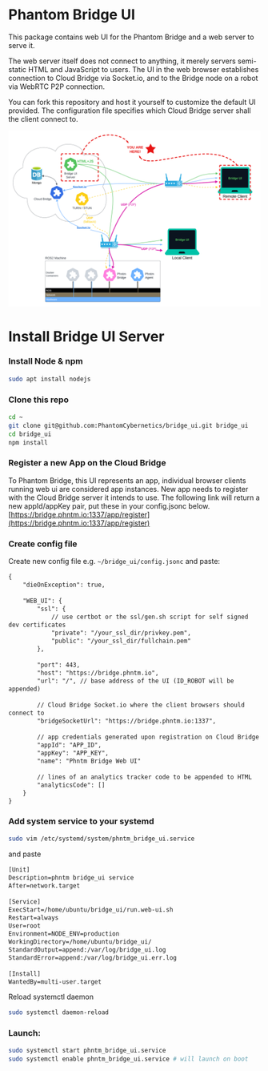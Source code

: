 # Phantom Bridge UI

This package contains web UI for the Phantom Bridge and a web server to serve it.

The web server itself does not connect to anything, it merely servers semi-static HTML and JavaScript to users. The UI in the web browser establishes connection to Cloud Bridge via Socket.io, and to the Bridge node on a robot via WebRTC P2P connection.

You can fork this repository and host it yourself to customize the default UI provided. The configuration file specifies which Cloud Bridge server shall the client connect to.

![Infrastructure map](https://raw.githubusercontent.com/PhantomCybernetics/phntm_bridge_docs/refs/heads/main/img/Architecture_UI_Server.png)

# Install Bridge UI Server

### Install Node & npm
```bash
sudo apt install nodejs
```

### Clone this repo
```bash
cd ~
git clone git@github.com:PhantomCybernetics/bridge_ui.git bridge_ui
cd bridge_ui
npm install
```

### Register a new App on the Cloud Bridge
To Phantom Bridge, this UI represents an app, individual browser clients running web ui are considered app instances. New app needs to register with the Cloud Bridge server it intends to use. The following link will return a new appId/appKey pair, put these in your config.jsonc below.
[https://bridge.phntm.io:1337/app/register](https://bridge.phntm.io:1337/app/register)

### Create config file
Create new config file e.g. `~/bridge_ui/config.jsonc` and paste:
```jsonc
{
    "dieOnException": true,

    "WEB_UI": {
        "ssl": {
            // use certbot or the ssl/gen.sh script for self signed dev certificates
            "private": "/your_ssl_dir/privkey.pem",
            "public": "/your_ssl_dir/fullchain.pem"
        },
        
        "port": 443, 
        "host": "https://bridge.phntm.io",
        "url": "/", // base address of the UI (ID_ROBOT will be appended) 

        // Cloud Bridge Socket.io where the client browsers should connect to
        "bridgeSocketUrl": "https://bridge.phntm.io:1337",

        // app credentials generated upon registration on Cloud Bridge
        "appId": "APP_ID",
        "appKey": "APP_KEY",
        "name": "Phntm Bridge Web UI"

        // lines of an analytics tracker code to be appended to HTML
        "analyticsCode": []
    }
}
```

### Add system service to your systemd
```bash
sudo vim /etc/systemd/system/phntm_bridge_ui.service
```

and paste
```
[Unit]
Description=phntm bridge_ui service
After=network.target

[Service]
ExecStart=/home/ubuntu/bridge_ui/run.web-ui.sh
Restart=always
User=root
Environment=NODE_ENV=production
WorkingDirectory=/home/ubuntu/bridge_ui/
StandardOutput=append:/var/log/bridge_ui.log
StandardError=append:/var/log/bridge_ui.err.log

[Install]
WantedBy=multi-user.target
```
Reload systemctl daemon
```bash
sudo systemctl daemon-reload
```

### Launch:
```bash
sudo systemctl start phntm_bridge_ui.service
sudo systemctl enable phntm_bridge_ui.service # will launch on boot
```
